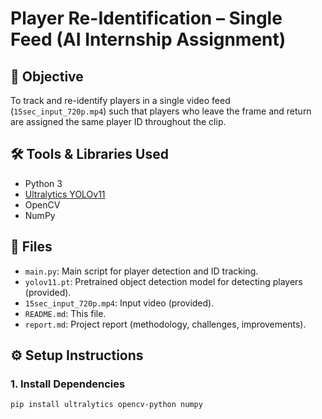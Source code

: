 # Player Re-Identification – Single Feed (AI Internship Assignment)

## 📌 Objective
To track and re-identify players in a single video feed (`15sec_input_720p.mp4`) such that players who leave the frame and return are assigned the same player ID throughout the clip.

## 🛠️ Tools & Libraries Used
- Python 3
- [Ultralytics YOLOv11](https://docs.ultralytics.com/)
- OpenCV
- NumPy

## 📁 Files
- `main.py`: Main script for player detection and ID tracking.
- `yolov11.pt`: Pretrained object detection model for detecting players (provided).
- `15sec_input_720p.mp4`: Input video (provided).
- `README.md`: This file.
- `report.md`: Project report (methodology, challenges, improvements).

## ⚙️ Setup Instructions

### 1. Install Dependencies
```bash
pip install ultralytics opencv-python numpy
